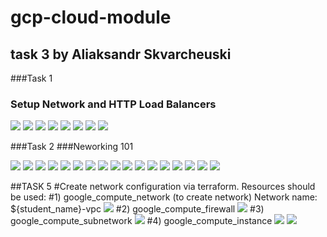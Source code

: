 # gcp-cloud-module

## task 3 by Aliaksandr Skvarcheuski
###Task 1

### Setup Network and HTTP Load Balancers

![](img/1.png)
![](img/2.png)
![](img/3.png)
![](img/4.png)
![](img/5.png)
![](img/6.png)
![](img/7.png)
![](img/8.png)

###Task 2
###Neworking 101

![](img/9.png)
![](img/10.png)
![](img/11.png)
![](img/12.png)
![](img/13.png)
![](img/14.png)
![](img/15.png)
![](img/16.png)
![](img/17.png)
![](img/18.png)
![](img/19.png)
![](img/20.png)
![](img/21.png)
![](img/22.png)
![](img/23.png)
![](img/24.png)
![](img/25.png)

##TASK 5
#Create network configuration via terraform.
Resources should be used:
#1) google_compute_network (to create network)
Network name: ${student_name}-vpc
![](img/26.png)
#2) google_compute_firewall
![](img/27.png)
#3) google_compute_subnetwork
![](img/28.png)
#4) google_compute_instance
![](img/30.png)
![](img/29.png)
